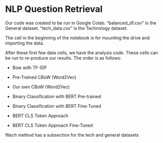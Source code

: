 # NLP Question Retrieval

Our code was created to be run in Google Colab. “balanced_df.csv” is the General dataset. “tech_data.csv” is the Technology dataset.

The cell in the beginning of the notebook is for mounting the drive and importing the data.

After these first few data cells, we have the analysis code. These cells can be run to re-produce our results. The order is as follows:

- Bow with TF-IDF

- Pre-Trained CBoW (Word2Vec)

- Our own CBoW (Word2Vec)

- Binary Classification with BERT Pre-trained

- Binary Classification with BERT Fine-Tuned

- BERT CLS Token Approach

- BERT CLS Token Approach Fine-Tuned

Wach method has a subsection for the tech and general datasets
